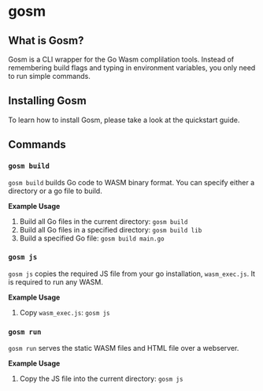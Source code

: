 # gosm

## What is Gosm?
Gosm is a CLI wrapper for the Go Wasm complilation tools. Instead of remembering build flags and typing in environment variables, you only need to run simple commands.

## Installing Gosm
To learn how to install Gosm, please take a look at the quickstart guide.

## Commands

### `gosm build`
`gosm build` builds Go code to WASM binary format. You can specify either a directory or a go file to build.

__Example Usage__
1. Build all Go files in the current directory: ```gosm build```
2. Build all Go files in a specified directory: ```gosm build lib```
3. Build a specified Go file: ```gosm build main.go```

### `gosm js`
`gosm js` copies the required JS file from your go installation, `wasm_exec.js`. It is required to run any WASM.

__Example Usage__
1. Copy `wasm_exec.js`: `gosm js`

### `gosm run`
`gosm run` serves the static WASM files and HTML file over a webserver.

__Example Usage__
1. Copy the JS file into the current directory: ```gosm js```


